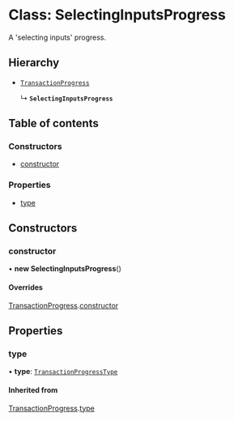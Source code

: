 # Class: SelectingInputsProgress

A 'selecting inputs' progress.

## Hierarchy

- [`TransactionProgress`](TransactionProgress.md)

  ↳ **`SelectingInputsProgress`**

## Table of contents

### Constructors

- [constructor](SelectingInputsProgress.md#constructor)

### Properties

- [type](SelectingInputsProgress.md#type)

## Constructors

### constructor

• **new SelectingInputsProgress**()

#### Overrides

[TransactionProgress](TransactionProgress.md).[constructor](TransactionProgress.md#constructor)

## Properties

### type

• **type**: [`TransactionProgressType`](../enums/TransactionProgressType.md)

#### Inherited from

[TransactionProgress](TransactionProgress.md).[type](TransactionProgress.md#type)
